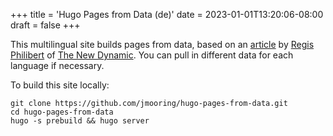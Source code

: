 +++
title = 'Hugo Pages from Data (de)'
date = 2023-01-01T13:20:06-08:00
draft = false
+++

This multilingual site builds pages from data, based on an [article] by [Regis Philibert] of [The New Dynamic]. You can pull in different data for each language if necessary.

[article]: https://www.thenewdynamic.com/article/toward-using-a-headless-cms-with-hugo-part-2-building-from-remote-api/
[Regis Philibert]: https://discourse.gohugo.io/u/regis/
[The New Dynamic]: https://www.thenewdynamic.com/

To build this site locally:

```text
git clone https://github.com/jmooring/hugo-pages-from-data.git
cd hugo-pages-from-data
hugo -s prebuild && hugo server
```
